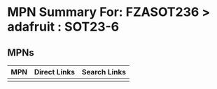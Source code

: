 



# MPN Summary For: FZASOT236 > adafruit : SOT23-6

## MPNs
  

|MPN|Direct Links|Search Links|
| :--- | :--- | :--- |
||||
